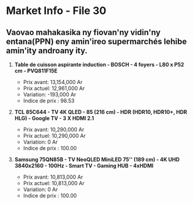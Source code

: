 # Market Info - File 30

## Vaovao mahakasika ny fiovan'ny vidin'ny entana(PPN) eny amin'ireo supermarchés lehibe amin'ity androany ity.

1. **Table de cuisson aspirante induction - BOSCH - 4 foyers - L80 x P52 cm - PVQ811F15E**
   - Prix avant: 13,154,000 Ar
   - Prix actuel: 12,961,000 Ar
   - Variation: -193,000 Ar
   - Indice de prix : 98.53

2. **TCL 85C644 - TV 4K QLED - 85 (216 cm) - HDR (HDR10, HDR10+, HDR HLG) - Google TV - 3 X HDMI 2.1**
   - Prix avant: 10,290,000 Ar
   - Prix actuel: 10,290,000 Ar
   - Variation: 0 Ar
   - Indice de prix : 100.00

3. **Samsung 75QN85B - TV NeoQLED MiniLED 75'' (189 cm) - 4K UHD 3840x2160 - 100Hz - Smart TV - Gaming HUB - 4xHDMI**
   - Prix avant: 10,813,000 Ar
   - Prix actuel: 10,813,000 Ar
   - Variation: 0 Ar
   - Indice de prix : 100.00

